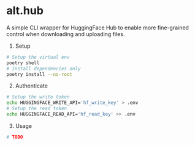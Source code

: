 # alt.hub
A simple CLI wrapper for HuggingFace Hub to enable more fine-grained control when downloading and uploading files.

1. Setup

```sh
# Setup the virtual env
poetry shell
# Install dependencies only
poetry install --no-root
```

2. Authenticate

```sh
# Setup the write token
echo HUGGINGFACE_WRITE_API='hf_write_key' > .env
# Setup the read token
echo HUGGINGFACE_READ_API='hf_read_key' >> .env
```

3. Usage

```sh
# TODO
```
